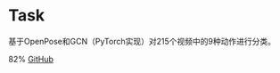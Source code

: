 # Task
基于OpenPose和GCN（PyTorch实现）对215个视频中的9种动作进行分类。

82% [GitHub](https://github.com/Dezreal/VideoActionClassifier)
